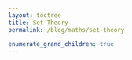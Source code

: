 ```yaml
---
layout: toctree
title: Set Theory
permalink: /blog/maths/set-theory

enumerate_grand_children: true
---
```

